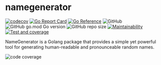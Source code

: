 # namegenerator

[![codecov](https://codecov.io/gh/0x6flab/namegenerator/branch/main/graph/badge.svg?token=BV5BLGFPZ1)](https://codecov.io/gh/0x6flab/namegenerator)
[![Go Report Card](https://goreportcard.com/badge/github.com/0x6flab/namegenerator)](https://goreportcard.com/report/github.com/0x6flab/namegenerator)
[![Go Reference](https://pkg.go.dev/badge/github.com/0x6flab/namegenerator.svg)](https://pkg.go.dev/github.com/0x6flab/namegenerator)
![GitHub](https://img.shields.io/github/license/0x6flab/namegenerator?style=plastic)
![GitHub go.mod Go version](https://img.shields.io/github/go-mod/go-version/0x6flab/namegenerator?style=plastic)
![GitHub repo size](https://img.shields.io/github/repo-size/0x6flab/namegenerator?style=plastic)
[![Maintainability](https://api.codeclimate.com/v1/badges/d2a9668083e57e08c20b/maintainability)](https://codeclimate.com/github/0x6flab/namegenerator/maintainability)
[![Test and coverage](https://github.com/0x6flab/namegenerator/actions/workflows/codecov.yaml/badge.svg)](https://github.com/0x6flab/namegenerator/actions/workflows/codecov.yaml)

NameGenerator is a Golang package that provides a simple yet powerful tool for generating human-readable and pronounceable random names.

![code coverage](https://codecov.io/gh/0x6flab/namegenerator/branch/main/graphs/sunburst.svg?token=BV5BLGFPZ1)
